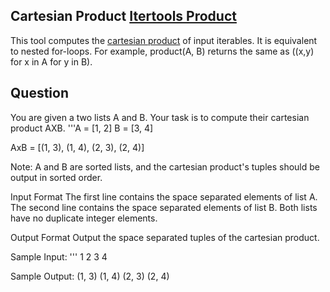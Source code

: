 ## Cartesian Product [Itertools Product](https://docs.python.org/3/library/itertools.html)
This tool computes the [cartesian product](https://en.wikipedia.org/wiki/Cartesian_product) of input iterables.
It is equivalent to nested for-loops.
For example, product(A, B) returns the same as ((x,y) for x in A for y in B).

## Question
You are given a two lists A and B. Your task is to compute their cartesian product AXB.
'''A = [1, 2]
   B = [3, 4]

  AxB = [(1, 3), (1, 4), (2, 3), (2, 4)]

Note: A and B are sorted lists, and the cartesian product's tuples should be output in sorted order.

Input Format
The first line contains the space separated elements of list A.
The second line contains the space separated elements of list B.
Both lists have no duplicate integer elements.

Output Format
Output the space separated tuples of the cartesian product.

Sample Input:
''' 1 2
    3 4
 
Sample Output:
(1, 3) (1, 4) (2, 3) (2, 4)
